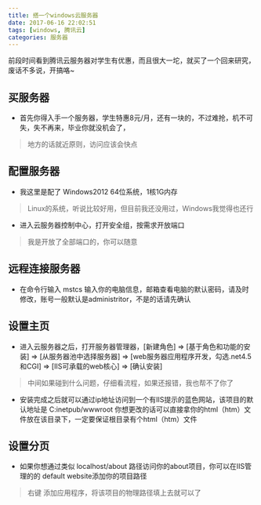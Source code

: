 ```yaml
---
title: 搭一个windows云服务器
date: 2017-06-16 22:02:51
tags: [windows, 腾讯云]
categories: 服务器
---
```


前段时间看到腾讯云服务器对学生有优惠，而且很大一坨，就买了一个回来研究，废话不多说，开搞咯~

## 买服务器

* 首先你得入手一个服务器，学生特惠8元/月，还有一块的，不过难抢，机不可失，失不再来，毕业你就没机会了，
> 地方的话就近原则，访问应该会快点

## 配置服务器

* 我这里是配了 Windows2012 64位系统，1核1G内存
> Linux的系统，听说比较好用，但目前我还没用过，Windows我觉得也还行

* 进入云服务器控制中心，打开安全组，按需求开放端口
> 我是开放了全部端口的，你可以随意

## 远程连接服务器

* 在命令行输入 mstcs 输入你的电脑信息，邮箱查看电脑的默认密码，请及时修改，账号一般默认是administritor，不是的话请先确认

## 设置主页

* 进入云服务器之后，打开服务器管理器，[新建角色] => [基于角色和功能的安装] => [从服务器池中选择服务器] => [web服务器应用程序开发，勾选.net4.5 和CGI] => [IIS可承载的web核心] => [确认安装]
> 中间如果碰到什么问题，仔细看流程，如果还报错，我也帮不了你了

* 安装完成之后就可以通过ip地址访问到一个有IIS提示的蓝色网站，该项目的默认地址是 C:inetpub/wwwroot 你想更改的话可以直接拿你的html（htm）文件放在该目录下，一定要保证根目录有个html（htm）文件

## 设置分页

* 如果你想通过类似 localhost/about 路径访问你的about项目，你可以在IIS管理的的 default website添加你的项目路径

>右键 添加应用程序，将该项目的物理路径填上去就可以了 
